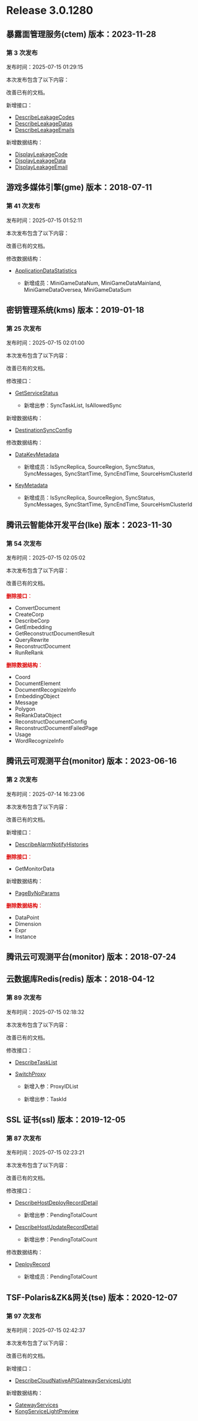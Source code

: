 # Release 3.0.1280

## 暴露面管理服务(ctem) 版本：2023-11-28

### 第 3 次发布

发布时间：2025-07-15 01:29:15

本次发布包含了以下内容：

改善已有的文档。

新增接口：

* [DescribeLeakageCodes](https://cloud.tencent.com/document/api/1755/121294)
* [DescribeLeakageDatas](https://cloud.tencent.com/document/api/1755/121293)
* [DescribeLeakageEmails](https://cloud.tencent.com/document/api/1755/121292)

新增数据结构：

* [DisplayLeakageCode](https://cloud.tencent.com/document/api/1755/120320#DisplayLeakageCode)
* [DisplayLeakageData](https://cloud.tencent.com/document/api/1755/120320#DisplayLeakageData)
* [DisplayLeakageEmail](https://cloud.tencent.com/document/api/1755/120320#DisplayLeakageEmail)



## 游戏多媒体引擎(gme) 版本：2018-07-11

### 第 41 次发布

发布时间：2025-07-15 01:52:11

本次发布包含了以下内容：

改善已有的文档。

修改数据结构：

* [ApplicationDataStatistics](https://cloud.tencent.com/document/api/607/35375#ApplicationDataStatistics)

	* 新增成员：MiniGameDataNum, MiniGameDataMainland, MiniGameDataOversea, MiniGameDataSum




## 密钥管理系统(kms) 版本：2019-01-18

### 第 25 次发布

发布时间：2025-07-15 02:01:00

本次发布包含了以下内容：

改善已有的文档。

修改接口：

* [GetServiceStatus](https://cloud.tencent.com/document/api/573/34417)

	* 新增出参：SyncTaskList, IsAllowedSync


新增数据结构：

* [DestinationSyncConfig](https://cloud.tencent.com/document/api/573/34431#DestinationSyncConfig)

修改数据结构：

* [DataKeyMetadata](https://cloud.tencent.com/document/api/573/34431#DataKeyMetadata)

	* 新增成员：IsSyncReplica, SourceRegion, SyncStatus, SyncMessages, SyncStartTime, SyncEndTime, SourceHsmClusterId

* [KeyMetadata](https://cloud.tencent.com/document/api/573/34431#KeyMetadata)

	* 新增成员：IsSyncReplica, SourceRegion, SyncStatus, SyncMessages, SyncStartTime, SyncEndTime, SourceHsmClusterId




## 腾讯云智能体开发平台(lke) 版本：2023-11-30

### 第 54 次发布

发布时间：2025-07-15 02:05:02

本次发布包含了以下内容：

改善已有的文档。

<font color="#dd0000">**删除接口**：</font>

* ConvertDocument
* CreateCorp
* DescribeCorp
* GetEmbedding
* GetReconstructDocumentResult
* QueryRewrite
* ReconstructDocument
* RunReRank

<font color="#dd0000">**删除数据结构**：</font>

* Coord
* DocumentElement
* DocumentRecognizeInfo
* EmbeddingObject
* Message
* Polygon
* ReRankDataObject
* ReconstructDocumentConfig
* ReconstructDocumentFailedPage
* Usage
* WordRecognizeInfo



## 腾讯云可观测平台(monitor) 版本：2023-06-16

### 第 2 次发布

发布时间：2025-07-14 16:23:06

本次发布包含了以下内容：

改善已有的文档。

新增接口：

* [DescribeAlarmNotifyHistories](https://cloud.tencent.com/document/api/248/118735)

<font color="#dd0000">**删除接口**：</font>

* GetMonitorData

新增数据结构：

* [PageByNoParams](https://cloud.tencent.com/document/api/248/115881#PageByNoParams)

<font color="#dd0000">**删除数据结构**：</font>

* DataPoint
* Dimension
* Expr
* Instance



## 腾讯云可观测平台(monitor) 版本：2018-07-24



## 云数据库Redis(redis) 版本：2018-04-12

### 第 89 次发布

发布时间：2025-07-15 02:18:32

本次发布包含了以下内容：

改善已有的文档。

修改接口：

* [DescribeTaskList](https://cloud.tencent.com/document/api/239/39374)

* [SwitchProxy](https://cloud.tencent.com/document/api/239/78841)

	* 新增入参：ProxyIDList

	* 新增出参：TaskId




## SSL 证书(ssl) 版本：2019-12-05

### 第 87 次发布

发布时间：2025-07-15 02:23:21

本次发布包含了以下内容：

改善已有的文档。

修改接口：

* [DescribeHostDeployRecordDetail](https://cloud.tencent.com/document/api/400/91658)

	* 新增出参：PendingTotalCount

* [DescribeHostUpdateRecordDetail](https://cloud.tencent.com/document/api/400/91652)

	* 新增出参：PendingTotalCount


修改数据结构：

* [DeployRecord](https://cloud.tencent.com/document/api/400/41679#DeployRecord)

	* 新增成员：PendingTotalCount




## TSF-Polaris&ZK&网关(tse) 版本：2020-12-07

### 第 97 次发布

发布时间：2025-07-15 02:42:37

本次发布包含了以下内容：

改善已有的文档。

新增接口：

* [DescribeCloudNativeAPIGatewayServicesLight](https://cloud.tencent.com/document/api/1364/121295)

新增数据结构：

* [GatewayServices](https://cloud.tencent.com/document/api/1364/54942#GatewayServices)
* [KongServiceLightPreview](https://cloud.tencent.com/document/api/1364/54942#KongServiceLightPreview)



